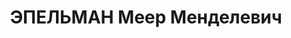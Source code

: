 ---
title: ЭПЕЛЬМАН Меер Менделевич
description: "1901 р.н., с.Березівка, єврей, освіта початкова, член ВКП(б) з 1928\
  \ року, проживав у м.Миколаєві, заступник голови міськради. \n  Заарештований 2.10.1937\
  \ Миколаївським МВ НКВС (\"активний учасник антирадянської право-троцькістської\
  \ терористичної організації, що діяла в Миколаївській області, до якої його завербував\
  \ у 1935 році другий секретар Миколаївського міськкому партії Василь Коломок$чинив\
  \ шкідництво з метою зриву робітничого постачання і торгівлі продовольчими і промисловими\
  \ товарами, щоб викликати серед трудящих масове невдоволення радвладою,, схвалював\
  \ терористичні методи боротьби проти керівників партії і радянського уряду\"). Засуджений\
  \ 24.11.1937 військовою колегією Верховного суду СРСР до розстрілу, вирок виконано\
  \ 24.11.1937. \n  Реабілітований 21.06.1956 прокуратурою Миколаївської області."
---